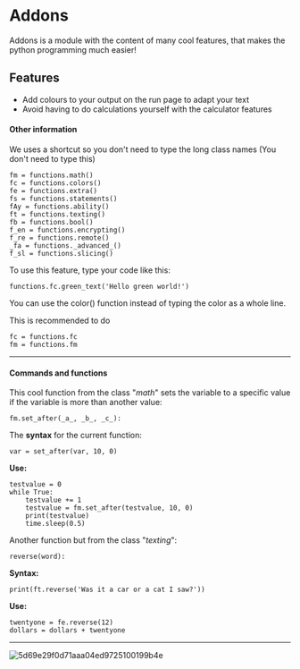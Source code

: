 
# Addons
  Addons is a module with the content of many cool features, that makes the python programming much easier!

## Features
  * Add colours to your output on the run page to adapt your text
  * Avoid having to do calculations yourself with the calculator features




#### Other information
  We uses a shortcut so you don't need to type the long class names (You don't need to type this)

    fm = functions.math()
    fc = functions.colors()
    fe = functions.extra()
    fs = functions.statements()
    fAy = functions.ability()
    ft = functions.texting()
    fb = functions.bool()
    f_en = functions.encrypting()
    f_re = functions.remote()
    _fa = functions._advanced_()
    f_sl = functions.slicing()

  To use this feature, type your code like this:
  
    functions.fc.green_text('Hello green world!')
  
  
  You can use the color() function instead of typing the color as a whole line.
  
  This is recommended to do
  
    fc = functions.fc
    fm = functions.fm
_______________________________________________________________________________________________________________________________
  
#### Commands and functions
  
  This cool function from the class "_math_" sets the variable to a specific value if the variable is more than another value:
  
    fm.set_after(_a_, _b_, _c_):
  
  The __syntax__ for the current function:
  
    var = set_after(var, 10, 0)
  __Use:__
    
    testvalue = 0
    while True:
        testvalue += 1
        testvalue = fm.set_after(testvalue, 10, 0)
        print(testvalue)
        time.sleep(0.5)
  
  
  Another function but from the class "_texting_":
  
    reverse(word):
  
  __Syntax:__
  
    print(ft.reverse('Was it a car or a cat I saw?'))
  __Use:__
    
    twentyone = fe.reverse(12)
    dollars = dollars + twentyone
  
  
  
_______________________________________________________________________________________________________________________________

![5d69e29f0d71aaa04ed9725100199b4e](https://user-images.githubusercontent.com/59804534/123821406-a74a7e00-d8fb-11eb-9e73-3ad8d85d1ead.png)

